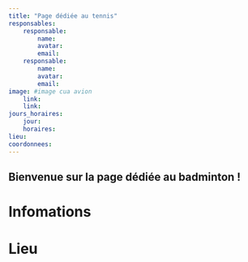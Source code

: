 ```yaml
---
title: "Page dédiée au tennis"
responsables:   
    responsable:
        name:
        avatar:
        email:
    responsable:
        name:
        avatar:
        email:
image: #image cua avion
    link:
    link:
jours_horaires:
    jour: 
    horaires: 
lieu: 
coordonnees: 
---
```


## Bienvenue sur la page dédiée au badminton !
# Infomations


# Lieu